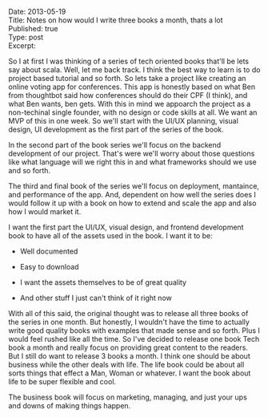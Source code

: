 Date: 2013-05-19  
Title:   Notes on how would I write three books a month, thats a lot</br>
Published: true  
Type: post  
Excerpt:

So I at first I was thinking of a series of tech oriented books that'll be lets say about scala. Well, let me back track. I think the best way to learn is to do project based tutorial and so forth. So lets take a project like creating an online voting app for conferences. This app is honestly based on what Ben from thoughtbot said how conferences should do their CPF (I think), and what Ben wants, ben gets. With this in mind we appoarch the project as a non-techinal single founder, with no design or code skills at all. We want an MVP of this in one week. So we'll start with the UI/UX planning, visual design, UI development as the first part of the series of the book. 

In the second part of the book series we'll focus on the backend development of our project. That's were we'll worry about those questions like what language will we right this in and what frameworks should we use and so forth.

The third and final book of the series we'll focus on deployment, mantaince, and performance of the app. And, dependent on how well the series does I would follow it up with a book on how to extend and scale the app and also how I would market it.

I want the first part the UI/UX, visual design, and frontend development book to have all of the assets used in the book. I want it to be:

* Well documented

* Easy to download 

* I want the assets themselves to be of great quality

* And other stuff I just can't think of it right now

With all of this said, the original thought was to release all three books of the series in one month. But honestly, I wouldn't have the time to actually write good quality books with examples that made sense and so forth. Plus I would feel rushed like all the time. So I've decided to release one book Tech book a month and really focus on providing great content to the readers. But I still do want to release 3 books a month. I think one should be about business while the other deals with life. The life book could be about all sorts things that effect a Man, Woman or whatever. I want the book about life to be super flexible and cool. 

The business book will focus on marketing, managing, and just your ups and downs of making things happen. 
